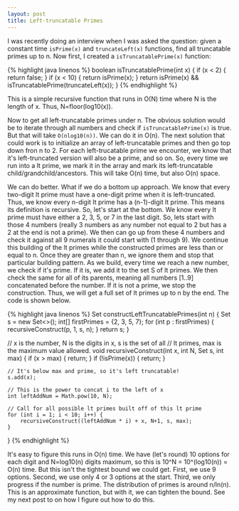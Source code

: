 ```yaml
---
layout: post
title: Left-truncatable Primes
---
```


I was recently doing an interview when I was asked the question: given a constant time `isPrime(x)` and `truncateLeft(x)` functions, find all truncatable primes up to n. Now first, I created a `isTruncatablePrime(x)` function:

{% highlight java linenos %}
boolean isTruncatablePrime(int x) {
    if (x < 2) {
        return false;
    }
    if (x < 10) {
        return isPrime(x);
    }
    return isPrime(x) && isTruncatablePrime(truncateLeft(x));
}
{% endhighlight %}

This is a simple recursive function that runs in O(N) time where N is the length of x. Thus, N=floor(log10(x)).

Now to get all left-truncatable primes under n. The obvious solution would be to iterate through all numbers and check if `isTruncatablePrime(x)` is true. But that will take `O(nlog10(n))`. We can do it in O(n). The next solution that could work is to initialize an array of left-truncatable primes and then go top down fron n to 2. For each left-trucatable prime we encounter, we know that it's left-truncated version will also be a prime, and so on. So, every time we run into a lt prime, we mark it in the array and mark its left-truncatable child/grandchild/ancestors. This will take O(n) time, but also O(n) space.

We can do better. What if we do a bottom up approach. We know that every two-digit lt prime must have a one-digit prime when it is left-truncated. Thus, we know every n-digit lt prime has a (n-1)-digit lt prime. This means its definition is recursive. So, let's start at the bottom. We know every lt prime must have either a 2, 3, 5, or 7 in the last digit. So, lets start with those 4 numbers (really 3 numbers as any number not equal to 2 but has a 2 at the end is not a prime). We then can go up from these 4 numbers and check it against all 9 numerals it could start with (1 through 9). We continue this building of the lt primes while the constructed primes are less than or equal to n. Once they are greater than n, we ignore them and stop that particular building pattern. As we build, every time we reach a new number, we check if it's prime. If it is, we add it to the set S of lt primes. We then check the same for all of its parents, meaning all numbers [1..9] concatenated before the number. If it is not a prime, we stop the construction. Thus, we will get a full set of lt primes up to n by the end. The code is shown below.

{% highlight java linenos %}
Set constructLeftTruncatablePrimes(int n) {
    Set<Integer> s = new Set<>();
    int[] firstPrimes = {2, 3, 5, 7};
    for (int p : firstPrimes) {
        recursiveConstruct(p, 1, s, n);
    }
    return s;
}

// x is the number, N is the digits in x, s is the set of all
// lt primes, max is the maximum value allowed.
void recursiveConstruct(int x, int N, Set s, int max) {
    if (x > max) {
        return;
    }
    if (!isPrime(x)) {
        return;
    }

    // It's below max and prime, so it's left truncatable!
    s.add(x);

    // This is the power to concat i to the left of x
    int leftAddNum = Math.pow(10, N);

    // Call for all possible lt primes built off of this lt prime
    for (int i = 1; i < 10; i++) {
        recursiveConstruct((leftAddNum * i) + x, N+1, s, max);
    }
}
{% endhighlight %}


It's easy to figure this runs in O(n) time. We have (let's round) 10 options for each digit and N=log10(n) digits maximum, so this is 10^N = 10^(log10(n)) = O(n) time. But this isn't the tightest bound we could get. First, we use 9 options. Second, we use only 4 or 3 options at the start. Third, we only progress if the number is prime. The distribution of primes is around n/ln(n). This is an approximate function, but with it, we can tighten the bound. See my next post to on how I figure out how to do this.